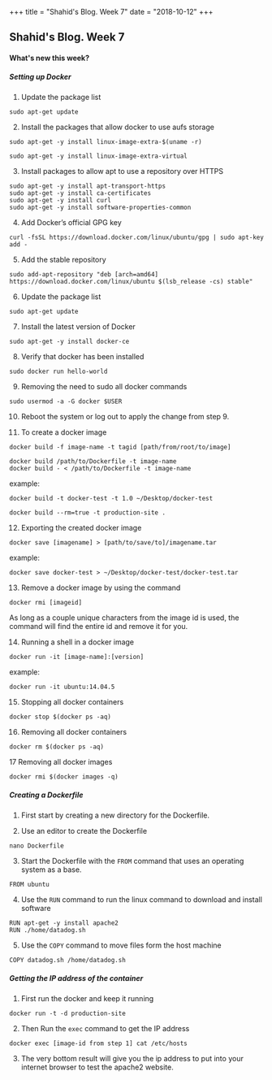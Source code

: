 +++ title = "Shahid's Blog. Week 7" date = "2018-10-12" +++
## Shahid's Blog. Week 7
#### What's new this week?

##### Setting up Docker
1. Update the package list
  ```
  sudo apt-get update
  ```

2. Install the packages that allow docker to use aufs storage
  ```
  sudo apt-get -y install linux-image-extra-$(uname -r)

  sudo apt-get -y install linux-image-extra-virtual
  ```

3. Install packages to allow apt to use a repository over HTTPS
  ```
  sudo apt-get -y install apt-transport-https
  sudo apt-get -y install ca-certificates
  sudo apt-get -y install curl
  sudo apt-get -y install software-properties-common
  ```

4. Add Docker’s official GPG key
  ```
  curl -fsSL https://download.docker.com/linux/ubuntu/gpg | sudo apt-key add -
  ```

5. Add the stable repository
  ```
  sudo add-apt-repository "deb [arch=amd64] https://download.docker.com/linux/ubuntu $(lsb_release -cs) stable"
  ```

6. Update the package list
  ```
  sudo apt-get update
  ```

7. Install the latest version of Docker
  ```
  sudo apt-get -y install docker-ce
  ```

8. Verify that docker has been installed
  ```
  sudo docker run hello-world
  ```

9. Removing the need to sudo all docker commands
  ```
  sudo usermod -a -G docker $USER
  ```

10. Reboot the system or log out to apply the change from step 9.

11. To create a docker image
  ```
  docker build -f image-name -t tagid [path/from/root/to/image]

  docker build /path/to/Dockerfile -t image-name
  docker build - < /path/to/Dockerfile -t image-name
  ```

  example:

  ```
  docker build -t docker-test -t 1.0 ~/Desktop/docker-test

  docker build --rm=true -t production-site .
  ```

12. Exporting the created docker image
  ```
  docker save [imagename] > [path/to/save/to]/imagename.tar
  ```

  example:

  ```
  docker save docker-test > ~/Desktop/docker-test/docker-test.tar
  ```

13. Remove a docker image by using the command
  ```
  docker rmi [imageid]
  ```

  As long as a couple unique characters from the image id is used, the
  command will find the entire id and remove it for you.

14. Running a shell in a docker image
  ```
  docker run -it [image-name]:[version]
  ```

  example:
  ```
  docker run -it ubuntu:14.04.5
  ```

15. Stopping all docker containers
  ```
  docker stop $(docker ps -aq)
  ```

16. Removing all docker containers
  ```
  docker rm $(docker ps -aq)
  ```

17 Removing all docker images
  ```
  docker rmi $(docker images -q)
  ```
  
##### Creating a Dockerfile
1. First start by creating a new directory for the Dockerfile.

2. Use an editor to create the Dockerfile
  ```
  nano Dockerfile
  ```

3. Start the Dockerfile with the ```FROM``` command that uses an operating system as a base.
  ```
  FROM ubuntu
  ```

4. Use the ```RUN``` command to run the linux command to download and install software
  ```
  RUN apt-get -y install apache2
  RUN ./home/datadog.sh
  ```

5. Use the ```COPY``` command to move files form the host machine
  ```
  COPY datadog.sh /home/datadog.sh
  ```

##### Getting the IP address of the container
1. First run the docker and keep it running
  ```
  docker run -t -d production-site
  ```
2. Then Run the ```exec``` command to get the IP address
  ```
  docker exec [image-id from step 1] cat /etc/hosts
  ```
3. The very bottom result will give you the ip address to put into your internet browser to test
  the apache2 website.
